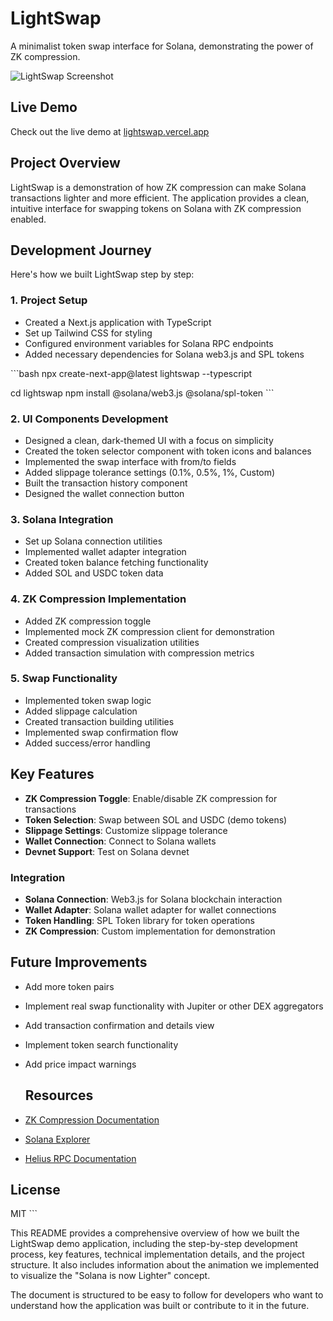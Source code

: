 # LightSwap

A minimalist token swap interface for Solana, demonstrating the power of ZK compression.

![LightSwap Screenshot](https://sjc.microlink.io/Fh_-S6f30O_4IpYbq_ZGtuir82LgEmGmyeuPIj92804LHSOeu_bv8gHJtn5tMeowNbgq8i7Oww4mGINOerFx1g.jpeg)

## Live Demo

Check out the live demo at [lightswap.vercel.app](https://lightswap.vercel.app/)

## Project Overview

LightSwap is a demonstration of how ZK compression can make Solana transactions lighter and more efficient. The application provides a clean, intuitive interface for swapping tokens on Solana with ZK compression enabled.

## Development Journey

Here's how we built LightSwap step by step:

### 1. Project Setup

- Created a Next.js application with TypeScript
- Set up Tailwind CSS for styling
- Configured environment variables for Solana RPC endpoints
- Added necessary dependencies for Solana web3.js and SPL tokens

\`\`\`bash
npx create-next-app@latest lightswap --typescript

cd lightswap
npm install @solana/web3.js @solana/spl-token
\`\`\`

### 2. UI Components Development

- Designed a clean, dark-themed UI with a focus on simplicity
- Created the token selector component with token icons and balances
- Implemented the swap interface with from/to fields
- Added slippage tolerance settings (0.1%, 0.5%, 1%, Custom)
- Built the transaction history component
- Designed the wallet connection button

### 3. Solana Integration

- Set up Solana connection utilities
- Implemented wallet adapter integration
- Created token balance fetching functionality
- Added SOL and USDC token data

### 4. ZK Compression Implementation

- Added ZK compression toggle
- Implemented mock ZK compression client for demonstration
- Created compression visualization utilities
- Added transaction simulation with compression metrics

### 5. Swap Functionality

- Implemented token swap logic
- Added slippage calculation
- Created transaction building utilities
- Implemented swap confirmation flow
- Added success/error handling

## Key Features

- **ZK Compression Toggle**: Enable/disable ZK compression for transactions
- **Token Selection**: Swap between SOL and USDC (demo tokens)
- **Slippage Settings**: Customize slippage tolerance
- **Wallet Connection**: Connect to Solana wallets
- **Devnet Support**: Test on Solana devnet


### Integration

- **Solana Connection**: Web3.js for Solana blockchain interaction
- **Wallet Adapter**: Solana wallet adapter for wallet connections
- **Token Handling**: SPL Token library for token operations
- **ZK Compression**: Custom implementation for demonstration


## Future Improvements
- Add more token pairs
- Implement real swap functionality with Jupiter or other DEX aggregators
- Add transaction confirmation and details view
- Implement token search functionality
- Add price impact warnings


   ## Resources

- [ZK Compression Documentation](https://www.zkcompression.com/developers/addresses-and-urls)
- [Solana Explorer](https://explorer.solana.com/?cluster=devnet)
- [Helius RPC Documentation](https://docs.helius.dev/)

## License

MIT
\`\`\`

This README provides a comprehensive overview of how we built the LightSwap demo application, including the step-by-step development process, key features, technical implementation details, and the project structure. It also includes information about the animation we implemented to visualize the "Solana is now Lighter" concept.

The document is structured to be easy to follow for developers who want to understand how the application was built or contribute to it in the future.


